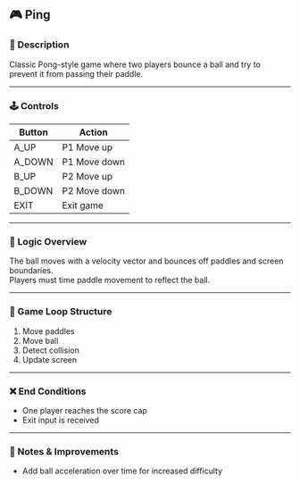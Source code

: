 ## 🎮 Ping

### 📝 Description  
Classic Pong-style game where two players bounce a ball and try to prevent it from passing their paddle.

---

### 🕹️ Controls

| Button   | Action        |
|----------|---------------|
| A_UP     | P1 Move up    |
| A_DOWN   | P1 Move down  |
| B_UP     | P2 Move up    |
| B_DOWN   | P2 Move down  |
| EXIT     | Exit game     |

---

### 🧠 Logic Overview  
The ball moves with a velocity vector and bounces off paddles and screen boundaries.  
Players must time paddle movement to reflect the ball.

---

### 🧩 Game Loop Structure  
1. Move paddles  
2. Move ball  
3. Detect collision  
4. Update screen  

---

### ❌ End Conditions  
- One player reaches the score cap  
- Exit input is received  

---

### 🧪 Notes & Improvements  
- Add ball acceleration over time for increased difficulty
